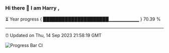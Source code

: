### Hi there 👋 I am Harry , 

⏳ Year progress { █████████████████████▁▁▁▁▁▁▁▁▁ } 70.39 %

---

⏰ Updated on Thu, 14 Sep 2023 21:58:19 GMT

![Progress Bar CI](https://github.com/duykhang68/duykhang68/workflows/Progress%20Bar%20CI/badge.svg)
